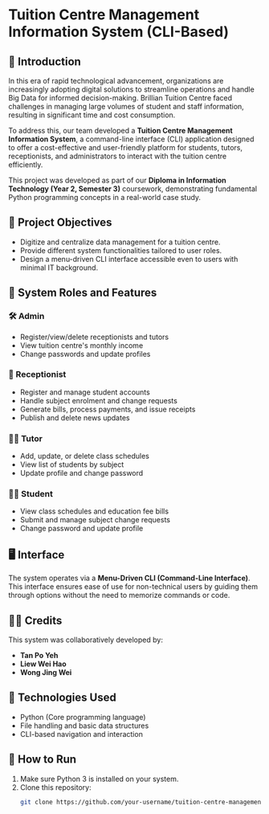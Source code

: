# Tuition Centre Management Information System (CLI-Based)

## 📘 Introduction

In this era of rapid technological advancement, organizations are increasingly adopting digital solutions to streamline operations and handle Big Data for informed decision-making. Brillian Tuition Centre faced challenges in managing large volumes of student and staff information, resulting in significant time and cost consumption.

To address this, our team developed a **Tuition Centre Management Information System**, a command-line interface (CLI) application designed to offer a cost-effective and user-friendly platform for students, tutors, receptionists, and administrators to interact with the tuition centre efficiently.

This project was developed as part of our **Diploma in Information Technology (Year 2, Semester 3)** coursework, demonstrating fundamental Python programming concepts in a real-world case study.

## 🎯 Project Objectives

- Digitize and centralize data management for a tuition centre.
- Provide different system functionalities tailored to user roles.
- Design a menu-driven CLI interface accessible even to users with minimal IT background.

## 👥 System Roles and Features

### 🛠 Admin
- Register/view/delete receptionists and tutors
- View tuition centre's monthly income
- Change passwords and update profiles

### 💁 Receptionist
- Register and manage student accounts
- Handle subject enrolment and change requests
- Generate bills, process payments, and issue receipts
- Publish and delete news updates

### 👨‍🏫 Tutor
- Add, update, or delete class schedules
- View list of students by subject
- Update profile and change password

### 👨‍🎓 Student
- View class schedules and education fee bills
- Submit and manage subject change requests
- Change password and update profile

## 🖥️ Interface

The system operates via a **Menu-Driven CLI (Command-Line Interface)**. This interface ensures ease of use for non-technical users by guiding them through options without the need to memorize commands or code.

## 🧑‍💻 Credits

This system was collaboratively developed by:
- **Tan Po Yeh**
- **Liew Wei Hao**
- **Wong Jing Wei**

## 🐍 Technologies Used

- Python (Core programming language)
- File handling and basic data structures
- CLI-based navigation and interaction

## 📁 How to Run

1. Make sure Python 3 is installed on your system.
2. Clone this repository:
   ```bash
   git clone https://github.com/your-username/tuition-centre-management.git
